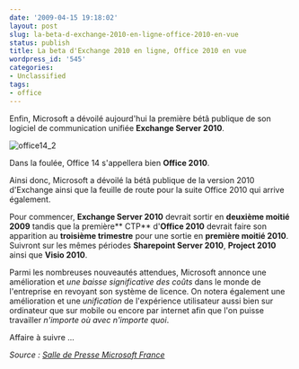 ```yaml
---
date: '2009-04-15 19:18:02'
layout: post
slug: la-beta-d-exchange-2010-en-ligne-office-2010-en-vue
status: publish
title: La beta d'Exchange 2010 en ligne, Office 2010 en vue
wordpress_id: '545'
categories:
- Unclassified
tags:
- office
---
```


Enfin, Microsoft a dévoilé aujourd'hui la première bétâ publique de son logiciel de communication unifiée **Exchange Server 2010**.




![office14_2](http://blog.kdecherf.com/wp-content/uploads/2009/04/office14_2.jpg)




Dans la foulée, Office 14 s'appellera bien **Office 2010**.







Ainsi donc, Microsoft a dévoilé la bétâ publique de la version 2010 d'Exchange ainsi que la feuille de route pour la suite Office 2010 qui arrive également.




Pour commencer, **Exchange Server 2010** devrait sortir en **deuxième moitié 2009** tandis que la première** CTP** d'**Office 2010** devrait faire son apparition au **troisième trimestre** pour une sortie en **première moitié 2010**. Suivront sur les mêmes périodes **Sharepoint Server 2010**, **Project 2010** ainsi que **Visio 2010**.




Parmi les nombreuses nouveautés attendues, Microsoft annonce une amélioration et _une baisse significative des coûts_ dans le monde de l'entreprise en revoyant son système de licence. On notera également une amélioration et une _unification_ de l'expérience utilisateur aussi bien sur ordinateur que sur mobile ou encore par internet afin que l'on puisse travailler _n'importe où avec n'importe quoi_.




  
Affaire à suivre ...







_Source : [Salle de Presse Microsoft France](http://www.microsoft.com/France/InformationsPresse/Fiche-Communique.aspx?EID=486beb39-b877-44dd-aa1d-d4e3d4b596c9)_



